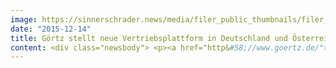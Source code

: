 ```yaml
---
image: https://sinnerschrader.news/media/filer_public_thumbnails/filer_public/82/8d/828db829-608c-45eb-abf2-f98d1a6dcc27/goertz_onlineshop_pm_commerceplus_text2.jpg__480x288_q85_crop_subsampling-2_upscale.jpg
date: "2015-12-14"
title: Görtz stellt neue Vertriebsplattform in Deutschland und Österreich live
content: <div class="newsbody"> <p><a href="http&#58;//www.goertz.de/">GOERTZ.DE</a></p> <p>Der Schuheinzelhändler Görtz setzt gemeinsam mit SinnerSchrader Commerce den umfangreichen Ausbau des Digital Commerce und Multichannel-Geschäfts um. Ein Meilenstein ist geschafft&#58; Der neue Onlineshop unter goertz.de und goertz.at ist nun live. Was auf den ersten Blick wie ein Facelift aussieht, ist im Detail ein umfangreicher Relaunch der Vertriebsplattform mit einer kompletten Überprüfung der Wertschöpfung und Prozesse im Hintergrund.</p> <p><em>“Zu diesem Schritt gehört viel Mut und Ausdauer, die Görtz von Beginn an mitgebracht hat. Der neue Onlineshop zeigt, wo die Reise hingehen kann. Und wir sind noch lange nicht am Ende”,</em> fasst SinnerSchrader Commerce Geschäftsführer Moritz Koch das Engagement von Görtz zusammen.</p> <img alt="Goertz_Desktop_Smartphone_Ansichten.png" class="full-width filer_image left" src="/media/filer_public/5d/af/5daf3bfc-8e7b-4810-ab02-e4d22d120df2/goertz_desktop_smartphone_ansichten.png" srcset="/media/filer_public_thumbnails/filer_public/5d/af/5daf3bfc-8e7b-4810-ab02-e4d22d120df2/goertz_desktop_smartphone_ansichten.png__298x179_q85_crop_subsampling-2_upscale.png 480w, /media/filer_public/5d/af/5daf3bfc-8e7b-4810-ab02-e4d22d120df2/goertz_desktop_smartphone_ansichten.png 481w"/> <p>Görtz entwickelte mit SinnerSchrader Commerce ein neues E-Commerce Betriebsmodell inklusive Sourcing-Strategie, das sich in dem Go-Live widerspiegelt. Ziele waren einerseits die echten Wettbewerbsvorteile eines stationären Händlers in den digitalen Markt zu transformieren andererseits die vergangenen E-Commerce Aktivitäten so umzugestalten, dass man als stationärer Händler weiterhin wettbewerbsfähig bleiben kann.</p> <p>So wurde beispielsweise beim Online-Shoppen das engmaschige Filialnetz von Görtz in den Optionen berücksichtigt. Alle Artikel im Onlineshop können in den 160 Filialen in Deutschland abgeholt werden. Der Kunde kann seine Online-Bestellung im Internet oder in der Filiale retournieren. Für das Frühjahr 2016 sind die Anzeige der stationären Filialbestände und die Reservierung für die Selbstabholung geplant. Auch der Bereich Multichannel CRM von Görtz soll ausgeweitet und perspektivisch stärker integriert werden, so dass Kunden sich mit der Görtz Card nicht nur einloggen und bei jedem Kauf Punkte sammeln, sondern auch direkt auf ihr Wertgutachten zurückgreifen und von weiteren Services profitieren können.</p> <p>Kunden können sich im Onlineshop von Styleberatern inspirieren lassen, die sich an den Zielgruppen von Görtz orientieren. Die passenden Produkte zum angezeigten Styleberater können direkt online gekauft werden. Der neue Shop funktioniert auf allen Endgeräten, besticht durch seine Übersichtlichkeit und glänzt mit extrem kurzen Ladezeiten. Technisch kommen iSHOP und iPIM von novomind zum Einsatz. Die Shopsoftware novomind iSHOP überzeugt mit einer enormen Schnelligkeit und einem Responsiven Design, sodass von überall aus ein schneller und bequemer Zugriff auf die Produkte ermöglicht wird.</p> <p>Weitere Informationen zum neuen Onlineshop finden Sie auf <a href="http&#58;//www.novomind.com/" target="_blank">novomind.com</a></p> <p> </p> <h1>Downloads&#58;</h1> <p><a href="https&#58;//commerce-plus.com/media/filer_public/7b/31/7b3164b2-856b-45fc-816e-e0e112c75601/goertz_onlineshop_pm_commerceplus2.jpg" target="_blank">Bildmotiv</a></p> <p><a href="https&#58;//commerce-plus.com/media/filer_public/5d/af/5daf3bfc-8e7b-4810-ab02-e4d22d120df2/goertz_desktop_smartphone_ansichten.png" target="_blank">Website auf Desktop und Smartphone</a></p> <p><a href="https&#58;//commerce-plus.com/media/filer_public/43/38/4338be8a-55bf-4bd3-9b53-6333f847515e/screenshot_goertz_de_desktop.jpg" target="_blank">Screenshot1 - Desktop</a></p> <p><a href="https&#58;//commerce-plus.com/media/filer_public/46/a3/46a3977e-8ef2-4d84-99a4-c831d2846b69/screenshot_goertz_de_smartphone.jpg" target="_blank">Screenshot2 - Smartphone</a></p> <p> </p> <h1>Über Görtz</h1> <p>Mit rund 160 Filialen, den Internetshops www.goertz.de sowie www.goertz.at und 3.200 Mitarbeitern in Deutschland und Österreich zählt Görtz zu den führenden Händlern für Schuhe und Accessoires in Europa. Das 1875 von Johann Ludwig Görtz gegründete Unternehmen hat sich unter der Führung vonFrank Revermann, Christian Moritz und Stephan Tendam zu einem erfolgreichen Multichannel-Anbieter entwickelt. Die Vertriebsmarken der Ludwig Görtz GmbH&#58; GÖRTZ, GÖRTZ 17, GOERTZ.DE, HESS.</p> <p>Mehr&#58; <a href="http&#58;//www.goertz-corporate.de/unternehmen/daten-fakten/">http&#58;//www.goertz-corporate.de/unternehmen/daten-fakten/</a></p> <p> </p> <h1>Über novomind</h1> <p>Die novomind AG entwickelt seit 15 Jahren innovative, weltweit einsetzbare E-Communication- und E-Commerce-Lösungen und gehört zu den Technologieführern in Europa. Das Portfolio in den Bereichen Contact Center, E-Shops, PIM (Product Information Management) und Marktplatzanbindung deckt die gesamte Wertschöpfungskette der digitalen Kundenkommunikation und des digitalen Handels ab. Das inhabergeführte Unternehmen, dessen über 200-köpfiges Team derzeit mehr als 180 Unternehmen betreut, wächst stetig. Zu den Kunden zählen u.a. C&amp;A, frontlineshop, OTTO, Ernsting’s family, EnBW, QVC und Sixt. Sie vertrauen seit vielen Jahren auf die Erfahrung von novomind und auf die partnerschaftlich geprägte Zusammenarbeit. Weitere Infos&#58;<a href="http&#58;//www.novomind.com/" target="_blank"> novomind.com</a></p> <p> <a class="news-backlink" href="/de/"> <svg class="svg-ico svg-ico--arrow-left"> <use xlink&#58;href="#arrow-down"></use> </svg>Zurück zur Presse Übersicht </a> </p> </div>
---
```

